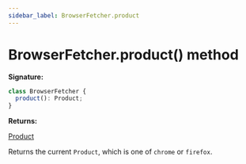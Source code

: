 ```yaml
---
sidebar_label: BrowserFetcher.product
---
```


# BrowserFetcher.product() method

**Signature:**

```typescript
class BrowserFetcher {
  product(): Product;
}
```

**Returns:**

[Product](./puppeteer.product.md)

Returns the current `Product`, which is one of `chrome` or `firefox`.
